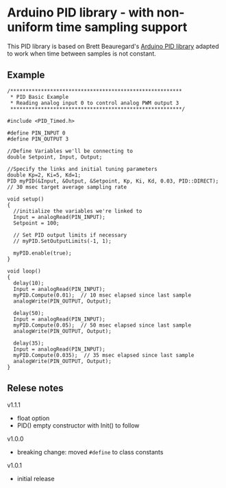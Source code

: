 # Arduino PID library - with non-uniform time sampling support

This PID library is based on Brett Beauregard's
[Arduino PID library](https://github.com/br3ttb/Arduino-PID-Library)
adapted to work when time between samples is not constant.

## Example
```
/********************************************************
 * PID Basic Example
 * Reading analog input 0 to control analog PWM output 3
 ********************************************************/

#include <PID_Timed.h>

#define PIN_INPUT 0
#define PIN_OUTPUT 3

//Define Variables we'll be connecting to
double Setpoint, Input, Output;

//Specify the links and initial tuning parameters
double Kp=2, Ki=5, Kd=1;
PID myPID(&Input, &Output, &Setpoint, Kp, Ki, Kd, 0.03, PID::DIRECT); // 30 msec target average sampling rate

void setup()
{
  //initialize the variables we're linked to
  Input = analogRead(PIN_INPUT);
  Setpoint = 100;

  // Set PID output limits if necessary
  // myPID.SetOutputLimits(-1, 1);
  
  myPID.enable(true);
}

void loop()
{
  delay(10);
  Input = analogRead(PIN_INPUT);
  myPID.Compute(0.01);  // 10 msec elapsed since last sample
  analogWrite(PIN_OUTPUT, Output);

  delay(50);
  Input = analogRead(PIN_INPUT);
  myPID.Compute(0.05);  // 50 msec elapsed since last sample
  analogWrite(PIN_OUTPUT, Output);

  delay(35);
  Input = analogRead(PIN_INPUT);
  myPID.Compute(0.035);  // 35 msec elapsed since last sample
  analogWrite(PIN_OUTPUT, Output);
}
```
## Relese notes
v1.1.1
- float option
- PID() empty constructor with Init() to follow

v1.0.0
- breaking change: moved `#define` to class constants

v1.0.1
- initial release